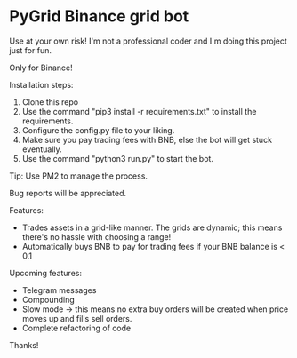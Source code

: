 # PyGrid Binance grid bot

Use at your own risk! I'm not a professional coder and I'm doing this project just for fun.

Only for Binance!

Installation steps:
1. Clone this repo
2. Use the command "pip3 install -r requirements.txt" to install the requirements.
3. Configure the config.py file to your liking.
4. Make sure you pay trading fees with BNB, else the bot will get stuck eventually.
5. Use the command "python3 run.py" to start the bot.

Tip: Use PM2 to manage the process.


Bug reports will be appreciated.

Features:
- Trades assets in a grid-like manner. The grids are dynamic; this means there's no hassle with choosing a range!
- Automatically buys BNB to pay for trading fees if your BNB balance is < 0.1



Upcoming features:
- Telegram messages
- Compounding
- Slow mode -> this means no extra buy orders will be created when price moves up and fills sell orders.
- Complete refactoring of code


Thanks!
